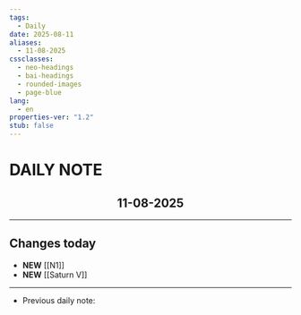 ```yaml
---
tags:
  - Daily
date: 2025-08-11
aliases:
  - 11-08-2025
cssclasses:
  - neo-headings
  - bai-headings
  - rounded-images
  - page-blue
lang:
  - en
properties-ver: "1.2"
stub: false
---
```

# DAILY NOTE
<h2 style="text-align:center;">11-08-2025</h2>

***

## Changes today
- **NEW** [[N1]]
- **NEW** [[Saturn V]]

***
- Previous daily note: